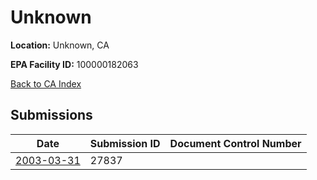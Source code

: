 # Unknown

**Location:** Unknown, CA

**EPA Facility ID:** 100000182063

[Back to CA Index](../../index.md)

## Submissions

| Date | Submission ID | Document Control Number |
|------|--------------|-------------------------|
| [2003-03-31](submissions/27837.md) | 27837 |  |
